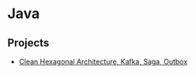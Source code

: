 # Java

## Projects

- [Clean Hexagonal Architecture, Kafka, Saga, Outbox](https://github.com/alicanli1995/clean-hexagonal-architecture-kafka-saga-outbox)